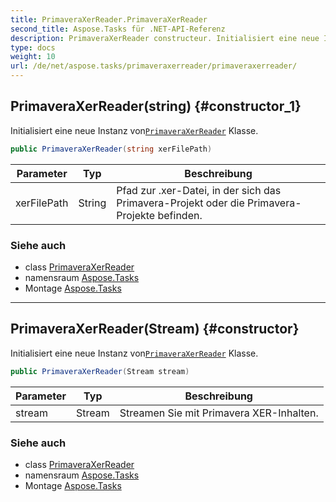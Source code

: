 ```yaml
---
title: PrimaveraXerReader.PrimaveraXerReader
second_title: Aspose.Tasks für .NET-API-Referenz
description: PrimaveraXerReader constructeur. Initialisiert eine neue Instanz vonPrimaveraXerReader Klasse.
type: docs
weight: 10
url: /de/net/aspose.tasks/primaveraxerreader/primaveraxerreader/
---
```

## PrimaveraXerReader(string) {#constructor_1}

Initialisiert eine neue Instanz von[`PrimaveraXerReader`](../) Klasse.

```csharp
public PrimaveraXerReader(string xerFilePath)
```

| Parameter | Typ | Beschreibung |
| --- | --- | --- |
| xerFilePath | String | Pfad zur .xer-Datei, in der sich das Primavera-Projekt oder die Primavera-Projekte befinden. |

### Siehe auch

* class [PrimaveraXerReader](../)
* namensraum [Aspose.Tasks](../../primaveraxerreader/)
* Montage [Aspose.Tasks](../../../)

---

## PrimaveraXerReader(Stream) {#constructor}

Initialisiert eine neue Instanz von[`PrimaveraXerReader`](../) Klasse.

```csharp
public PrimaveraXerReader(Stream stream)
```

| Parameter | Typ | Beschreibung |
| --- | --- | --- |
| stream | Stream | Streamen Sie mit Primavera XER-Inhalten. |

### Siehe auch

* class [PrimaveraXerReader](../)
* namensraum [Aspose.Tasks](../../primaveraxerreader/)
* Montage [Aspose.Tasks](../../../)


